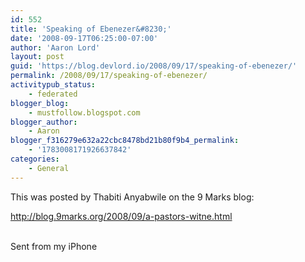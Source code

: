 ```yaml
---
id: 552
title: 'Speaking of Ebenezer&#8230;'
date: '2008-09-17T06:25:00-07:00'
author: 'Aaron Lord'
layout: post
guid: 'https://blog.devlord.io/2008/09/17/speaking-of-ebenezer/'
permalink: /2008/09/17/speaking-of-ebenezer/
activitypub_status:
    - federated
blogger_blog:
    - mustfollow.blogspot.com
blogger_author:
    - Aaron
blogger_f316279e632a22cbc8478bd21b80f9b4_permalink:
    - '1783008171926637842'
categories:
    - General
---
```


This was posted by Thabiti Anyabwile on the 9 Marks blog:<p><a href="http://blog.9marks.org/2008/09/a-pastors-witne.html">http://blog.9marks.org/2008/09/a-pastors-witne.html</a><p><br>Sent from my iPhone